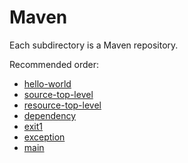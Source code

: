 # Maven

Each subdirectory is a Maven repository.

Recommended order:

- [hello-world](hello-world/)
- [source-top-level](source-top-level/)
- [resource-top-level](resource-top-level/)
- [dependency](dependency/)
- [exit1](exit1/)
- [exception](exception/)
- [main](main/)
